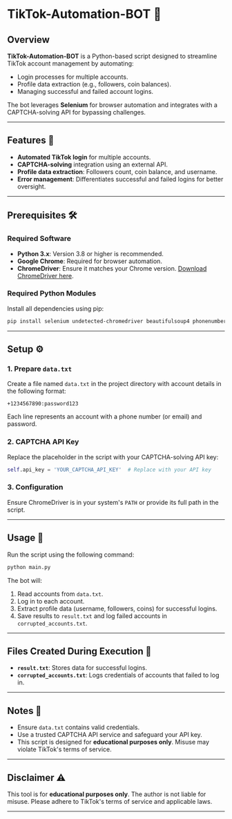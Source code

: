 # TikTok-Automation-BOT 🚀  

## Overview  
**TikTok-Automation-BOT** is a Python-based script designed to streamline TikTok account management by automating:  
- Login processes for multiple accounts.  
- Profile data extraction (e.g., followers, coin balances).  
- Managing successful and failed account logins.  

The bot leverages **Selenium** for browser automation and integrates with a CAPTCHA-solving API for bypassing challenges.

---

## Features 🌟  
- **Automated TikTok login** for multiple accounts.  
- **CAPTCHA-solving** integration using an external API.  
- **Profile data extraction**: Followers count, coin balance, and username.  
- **Error management**: Differentiates successful and failed logins for better oversight.  

---

## Prerequisites 🛠️  

### Required Software  
- **Python 3.x**: Version 3.8 or higher is recommended.  
- **Google Chrome**: Required for browser automation.  
- **ChromeDriver**: Ensure it matches your Chrome version. [Download ChromeDriver here](https://sites.google.com/chromium.org/driver/).  

### Required Python Modules  
Install all dependencies using pip:  
```bash  
pip install selenium undetected-chromedriver beautifulsoup4 phonenumbers colorama fake_useragent  
```  

---

## Setup ⚙️  

### 1. Prepare `data.txt`  
Create a file named `data.txt` in the project directory with account details in the following format:  
```  
+1234567890:password123  
```  
Each line represents an account with a phone number (or email) and password.

### 2. CAPTCHA API Key  
Replace the placeholder in the script with your CAPTCHA-solving API key:  
```python  
self.api_key = 'YOUR_CAPTCHA_API_KEY'  # Replace with your API key  
```  

### 3. Configuration  
Ensure ChromeDriver is in your system's `PATH` or provide its full path in the script.

---

## Usage 🚀  

Run the script using the following command:  
```bash  
python main.py  
```  

The bot will:  
1. Read accounts from `data.txt`.  
2. Log in to each account.  
3. Extract profile data (username, followers, coins) for successful logins.  
4. Save results to `result.txt` and log failed accounts in `corrupted_accounts.txt`.  

---

## Files Created During Execution 📂  
- **`result.txt`**: Stores data for successful logins.  
- **`corrupted_accounts.txt`**: Logs credentials of accounts that failed to log in.  

---

## Notes 📝  
- Ensure `data.txt` contains valid credentials.  
- Use a trusted CAPTCHA API service and safeguard your API key.  
- This script is designed for **educational purposes only**. Misuse may violate TikTok's terms of service.  

---

## Disclaimer ⚠️  
This tool is for **educational purposes only**. The author is not liable for misuse. Please adhere to TikTok's terms of service and applicable laws.

---
